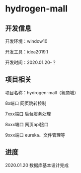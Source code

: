 # hydrogen-mall

## 开发信息

开发环境：window10

开发工具：idea2019.1

开发时间：2020.01.20-？

## 项目相关

项目名称：hydrogen-mall（氢商城）

8x端口 网页跳转控制

7xxx端口 后台服务处理

8xxx端口 网页api接口

9xxx端口 eureka、文件管理等

## 进度

2020.01.20 数据库基本设计完成